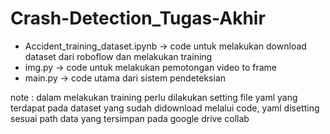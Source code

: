 # Crash-Detection_Tugas-Akhir

- Accident_training_dataset.ipynb -> code untuk melakukan download dataset dari roboflow dan melakukan training
- img.py -> code untuk melakukan pemotongan video to frame
- main.py -> code utama dari sistem pendeteksian

note : dalam melakukan training perlu dilakukan setting file yaml yang terdapat pada dataset yang sudah didownload melalui code, yaml disetting sesuai path data yang tersimpan pada google drive collab
